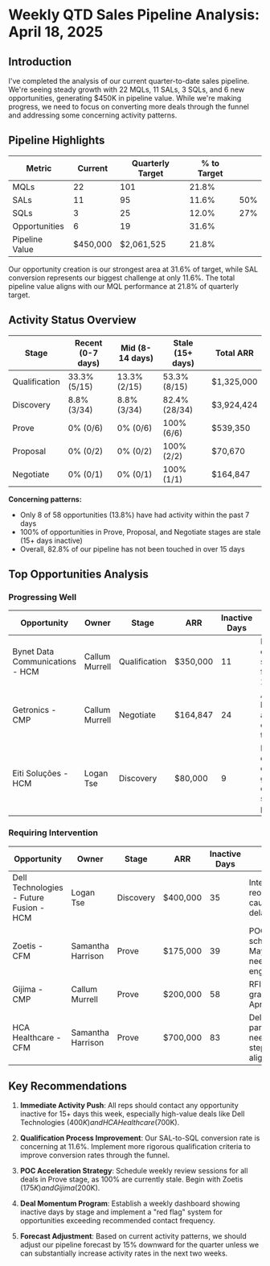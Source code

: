 # Weekly QTD Sales Pipeline Analysis: April 18, 2025

## Introduction
I've completed the analysis of our current quarter-to-date sales pipeline. We're seeing steady growth with 22 MQLs, 11 SALs, 3 SQLs, and 6 new opportunities, generating $450K in pipeline value. While we're making progress, we need to focus on converting more deals through the funnel and addressing some concerning activity patterns.

## Pipeline Highlights

| Metric         | Current  | Quarterly Target | % to Target |     |
| -------------- | -------- | ---------------- | ----------- | --- |
| MQLs           | 22       | 101              | 21.8%       |     |
| SALs           | 11       | 95               | 11.6%       | 50% |
| SQLs           | 3        | 25               | 12.0%       | 27% |
| Opportunities  | 6        | 19               | 31.6%       |     |
| Pipeline Value | $450,000 | $2,061,525       | 21.8%       |     |

Our opportunity creation is our strongest area at 31.6% of target, while SAL conversion represents our biggest challenge at only 11.6%. The total pipeline value aligns with our MQL performance at 21.8% of quarterly target.

## Activity Status Overview

| Stage         | Recent (0-7 days) | Mid (8-14 days) | Stale (15+ days) | Total ARR  |
| ------------- | ----------------- | --------------- | ---------------- | ---------- |
| Qualification | 33.3% (5/15)      | 13.3% (2/15)    | 53.3% (8/15)     | $1,325,000 |
| Discovery     | 8.8% (3/34)       | 8.8% (3/34)     | 82.4% (28/34)    | $3,924,424 |
| Prove         | 0% (0/6)          | 0% (0/6)        | 100% (6/6)       | $539,350   |
| Proposal      | 0% (0/2)          | 0% (0/2)        | 100% (2/2)       | $70,670    |
| Negotiate     | 0% (0/1)          | 0% (0/1)        | 100% (1/1)       | $164,847   |

**Concerning patterns:**

- Only 8 of 58 opportunities (13.8%) have had activity within the past 7 days
- 100% of opportunities in Prove, Proposal, and Negotiate stages are stale (15+ days inactive)
- Overall, 82.8% of our pipeline has not been touched in over 15 days

## Top Opportunities Analysis

### Progressing Well

|Opportunity|Owner|Stage|ARR|Inactive Days|Status|
|---|---|---|---|---|---|
|Bynet Data Communications - HCM|Callum Murrell|Qualification|$350,000|11|Deep dive demo scheduled for April 25|
|Getronics - CMP|Callum Murrell|Negotiate|$164,847|24|Awaiting board approval, expected to close|
|Eiti Soluções - HCM|Logan Tse|Discovery|$80,000|9|POC discussion ongoing, good cloud spend profile|

### Requiring Intervention

| Opportunity                             | Owner             | Stage     | ARR      | Inactive Days | Status                                            |
| --------------------------------------- | ----------------- | --------- | -------- | ------------- | ------------------------------------------------- |
| Dell Technologies - Future Fusion - HCM | Logan Tse         | Discovery | $400,000 | 35            | Internal reorganization causing delays            |
| Zoetis - CFM                            | Samantha Harrison | Prove     | $175,000 | 39            | POC scheduled for May 19, needs active engagement |
| Gijima - CMP                            | Callum Murrell    | Prove     | $200,000 | 58            | RFI extension granted until April 22              |
| HCA Healthcare - CFM                    | Samantha Harrison | Prove     | $700,000 | 83            | Deloitte partnership, needs next steps alignment  |

## Key Recommendations

1. **Immediate Activity Push**: All reps should contact any opportunity inactive for 15+ days this week, especially high-value deals like Dell Technologies ($400K) and HCA Healthcare ($700K).
    
2. **Qualification Process Improvement**: Our SAL-to-SQL conversion rate is concerning at 11.6%. Implement more rigorous qualification criteria to improve conversion rates through the funnel.
    
3. **POC Acceleration Strategy**: Schedule weekly review sessions for all deals in Prove stage, as 100% are currently stale. Begin with Zoetis ($175K) and Gijima ($200K).
    
4. **Deal Momentum Program**: Establish a weekly dashboard showing inactive days by stage and implement a "red flag" system for opportunities exceeding recommended contact frequency.
    
5. **Forecast Adjustment**: Based on current activity patterns, we should adjust our pipeline forecast by 15% downward for the quarter unless we can substantially increase activity rates in the next two weeks.